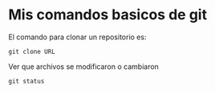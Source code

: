 # Mis comandos basicos de git

El comando para clonar un repositorio es:
```
git clone URL
```

Ver que archivos se modificaron o cambiaron

```
git status
```
